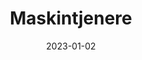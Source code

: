 ---
title: "Maskintjenere"
linkTitle: "Maskintjenere"
date: 2023-01-02
description: >
  En oversikt over maskintjenerne i serverrommet.
---